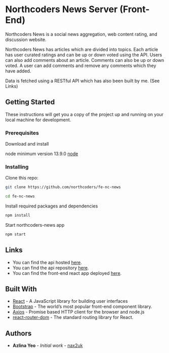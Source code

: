 # Northcoders News Server (Front-End)

Northcoders News is a social news aggregation, web content rating, and discussion website.

Northcoders News has articles which are divided into topics. 
Each article has user curated ratings and can be up or down voted using the API. 
Users can also add comments about an article. 
Comments can also be up or down voted. 
A user can add comments and remove any comments which they have added.

Data is fetched using a RESTful API which has also been built by me. (See Links)

## Getting Started

These instructions will get you a copy of the project up and running on your local machine for development.

### Prerequisites

Download and install 

 node minimum version 13.9.0 [node](https://nodejs.org/en/download/)


### Installing

Clone this repo:

```bash
git clone https://github.com/northcoders/fe-nc-news

cd fe-nc-news

```

Install required packages and dependencies
```bash
npm install
```

Start northcoders-news app
```bash
npm start
```

## Links
* You can find the api hosted [here](https://nc--news-server.herokuapp.com/api).
* You can find the api repository [here](https://github.com/nax2uk/be-nc-news.git).
* You can find the front-end react app deployed [here](https://northcoders-news-website.netlify.app/).

## Built With

* [React](https://reactjs.org/) - A JavaScript library for building user interfaces
* [Bootstrap](https://getbootstrap.com/) - The world’s most popular front-end component library.
* [Axios](https://www.npmjs.com/package/axios) - Promise based HTTP client for the browser and node.js
* [react-router-dom](https://www.npmjs.com/package/react-router-dom) - The standard routing library for React.


## Authors

* **Azlina Yeo** - *Initial work* - [nax2uk](https://github.com/nax2uk)


